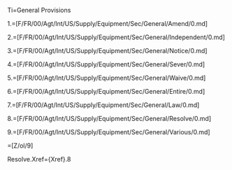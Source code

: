 Ti=General Provisions

1.=[F/FR/00/Agt/Int/US/Supply/Equipment/Sec/General/Amend/0.md]

2.=[F/FR/00/Agt/Int/US/Supply/Equipment/Sec/General/Independent/0.md]

3.=[F/FR/00/Agt/Int/US/Supply/Equipment/Sec/General/Notice/0.md]

4.=[F/FR/00/Agt/Int/US/Supply/Equipment/Sec/General/Sever/0.md]

5.=[F/FR/00/Agt/Int/US/Supply/Equipment/Sec/General/Waive/0.md]

6.=[F/FR/00/Agt/Int/US/Supply/Equipment/Sec/General/Entire/0.md]

7.=[F/FR/00/Agt/Int/US/Supply/Equipment/Sec/General/Law/0.md]

8.=[F/FR/00/Agt/Int/US/Supply/Equipment/Sec/General/Resolve/0.md]

9.=[F/FR/00/Agt/Int/US/Supply/Equipment/Sec/General/Various/0.md]

=[Z/ol/9]

Resolve.Xref={Xref}.8
